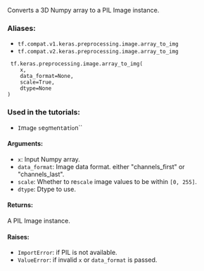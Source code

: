 Converts a 3D Numpy array to a PIL Image instance.
### Aliases:
- `tf.compat.v1.keras.preprocessing.image.array_to_img`
- `tf.compat.v2.keras.preprocessing.image.array_to_img`

```
 tf.keras.preprocessing.image.array_to_img(
    x,
    data_format=None,
    scale=True,
    dtype=None
)
```
### Used in the tutorials:
- ``I``m``a``g``e`` ``s``e``g``m``e``n``t``a``t``i``o``n``
#### Arguments:
- `x`: Input Numpy array.
- `data_format`: Image data format. either "channels_first" or "channels_last".
- `scale`: Whether to re`scale` image values to be within `[0, 255]`.
- `dtype`: Dtype to use.
#### Returns:
A PIL Image instance.
#### Raises:
- `ImportError`: if PIL is not available.
- `ValueError`: if invalid `x` or `data_format` is passed.
